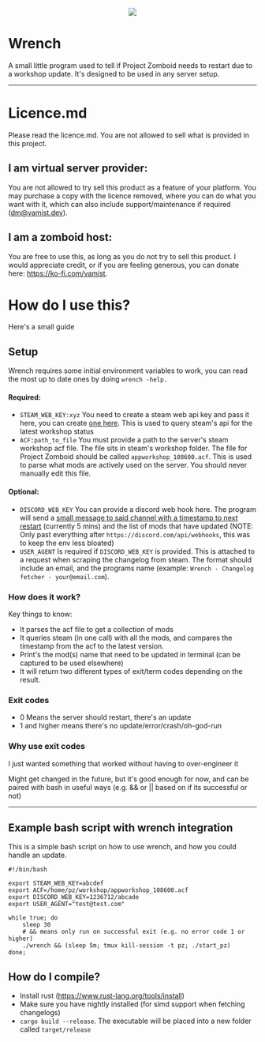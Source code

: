 <p align="center"><img src="https://cdn.discordapp.com/attachments/361255623456849925/978768474727940156/ohno.gif"/></p>


# Wrench
A small little program used to tell if Project Zomboid needs to restart due to a workshop update. It's designed to be used in any server setup.

---

# Licence.md 
Please read the licence.md. You are not allowed to sell what is provided in this project.

## I am virtual server provider:
You are not allowed to try sell this product as a feature of your platform. 
You may purchase a copy with the licence removed, where you can do what you want with it, which can also include support/maintenance if required (dm@vamist.dev). 

## I am a zomboid host:
You are free to use this, as long as you do not try to sell this product.
I would appreciate credit, or if you are feeling generous, you can donate here: https://ko-fi.com/vamist. 

# How do I use this?
Here's a small guide

## Setup
Wrench requires some initial environment variables to work, you can read the most up to date ones by doing `wrench -help.`

#### Required:
- `STEAM_WEB_KEY:xyz` You need to create a steam web api key and pass it here, you can create [one here](https://steamcommunity.com/dev). This is used to query steam's api for the latest workshop status
- `ACF:path_to_file` You must provide a path to the server's steam workshop acf file. The file sits in steam's workshop folder. The file for Project Zomboid should be called `appworkshop_108600.acf`. This is used to parse what mods are actively used on the server. You should never manually edit this file.

#### Optional:
- ``DISCORD_WEB_KEY`` You can provide a discord web hook here. The program will send a [small message to said channel with a timestamp to next restart](https://files.vamist.dev/sarcastic-wheat-komododragon/direct.png) (currently 5 mins) and the list of mods that have updated (NOTE: Only past everything after `https://discord.com/api/webhooks`, this was to keep the env less bloated)
- ``USER_AGENT`` Is required if ``DISCORD_WEB_KEY`` is provided. This is attached to a request when scraping the changelog from steam. The format should include an email, and the programs name (example: `Wrench - Changelog fetcher - your@email.com`).

### How does it work?
Key things to know:
- It parses the acf file to get a collection of mods
- It queries steam (in one call) with all the mods, and compares the timestamp from the acf to the latest version.
- Print's the mod(s) name that need to be updated in terminal (can be captured to be used elsewhere)
- It will return two different types of exit/term codes depending on the result.

### Exit codes
- 0 Means the server should restart, there's an update
- 1 and higher means there's no update/error/crash/oh-god-run

### Why use exit codes
I just wanted something that worked without having to over-engineer it

Might get changed in the future, but it's good enough for now, and can be paired with bash in useful ways (e.g. && or || based on if its successful or not)

---

## Example bash script with wrench integration
This is a simple bash script on how to use wrench, and how you could handle an update.
```
#!/bin/bash

export STEAM_WEB_KEY=abcdef
export ACF=/home/pz/workshop/appworkshop_108600.acf 
export DISCORD_WEB_KEY=1236712/abcade
export USER_AGENT="test@test.com"
 
while true; do 
    sleep 30
    # && means only run on successful exit (e.g. no error code 1 or higher)
    ./wrench && (sleep 5m; tmux kill-session -t pz; ./start_pz)
done;
```

## How do I compile?
- Install rust (https://www.rust-lang.org/tools/install)
- Make sure you have nightly installed (for simd support when fetching changelogs)
- `cargo build --release`. The executable will be placed into a new folder called `target/release`
